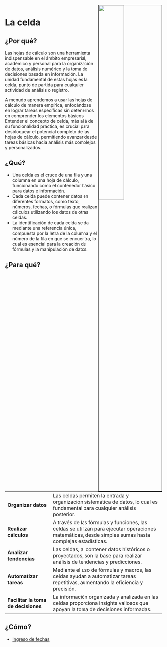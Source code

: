 <img src="../../images/DALL·E-2024-03-11-22.22.25.webp" width="40%" align=right border=1>

# La celda

## ¿Por qué?

Las hojas de cálculo son una herramienta indispensable en el ámbito empresarial, académico y personal para la organización de datos, análisis numérico y la toma de decisiones basada en información. La unidad fundamental de estas hojas es la celda, punto de partida para cualquier actividad de análisis o registro.

A menudo aprendemos a usar las hojas de cálculo de manera empírica, enfocándose en lograr tareas específicas sin detenernos en comprender los elementos básicos. Entender el concepto de celda, más allá de su funcionalidad práctica, es crucial para desbloquear el potencial completo de las hojas de cálculo, permitiendo avanzar desde tareas básicas hacia análisis más complejos y personalizados.

## ¿Qué?

- Una celda es el cruce de una fila y una columna en una hoja de cálculo, funcionando como el contenedor básico para datos e información. 
- Cada celda puede contener datos en diferentes formatos, como texto, números, fechas, o fórmulas que realizan cálculos utilizando los datos de otras celdas.
- La identificación de cada celda se da mediante una referencia única, compuesta por la letra de la columna y el número de la fila en que se encuentra, lo cual es esencial para la creación de fórmulas y la manipulación de datos.

## ¿Para qué?

|||
|-|-|
**Organizar datos**|Las celdas permiten la entrada y organización sistemática de datos, lo cual es fundamental para cualquier análisis posterior.
**Realizar cálculos**|A través de las fórmulas y funciones, las celdas se utilizan para ejecutar operaciones matemáticas, desde simples sumas hasta complejas estadísticas.
**Analizar tendencias**|Las celdas, al contener datos históricos o proyectados, son la base para realizar análisis de tendencias y predicciones.
**Automatizar tareas**|Mediante el uso de fórmulas y macros, las celdas ayudan a automatizar tareas repetitivas, aumentando la eficiencia y precisión.
**Facilitar la toma de decisiones**|La información organizada y analizada en las celdas proporciona insights valiosos que apoyan la toma de decisiones informadas.

## ¿Cómo?

- [Ingreso de fechas](https://1drv.ms/x/s!AnIJHRHgFpG-lkq2IG6Ao_K7lzTY?e=HIdPcT)
